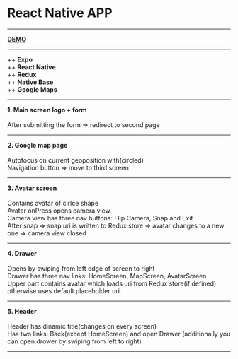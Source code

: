 # React Native APP
<hr>
<b><a href="https://expo.io/@dalbrnon/MyTestApp">DEMO</a></b>
<hr>

++ <b>Expo</b></br>
++ <b>React Native</b></br>
++ <b>Redux</b></br>
++ <b>Native Base</b></br>
++ <b>Google Maps</b></br>
<hr>

<b>1. Main screen logo + form</b></br></br>
After submitting the form => redirect to second page
<hr>

<b>2. Google map page</b></br></br>
Autofocus on current geoposition with(circled)</br>
Navigation button => move to third screen
<hr>

<b>3. Avatar screen</b></br></br> 
Contains avatar of cirlce shape</br>
Avatar onPress opens camera view</br>
Camera view has three nav buttons: Flip Camera, Snap and Exit</br>
After snap => snap uri is written to Redux store => avatar changes to a new one => camera view closed
<hr>

<b>4. Drawer</b></br></br> 
Opens by swiping from left edge of screen to right</br>
Drawer has three nav links: HomeScreen, MapScreen, AvatarScreen</br>
Upper part contains avatar which loads uri from Redux store(if defined) otherwise uses default placeholder uri.
<hr>

<b>5. Header</b></br></br> 
Header has dinamic title(changes on every screen)</br>
Has two links: Back(except HomeScreen) and open Drawer (additionally you can open drower by swiping from left to right)
<hr>
